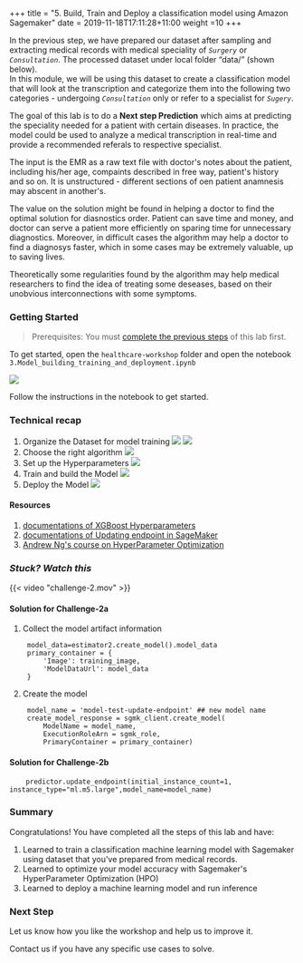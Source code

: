 +++
title = "5. Build, Train and Deploy a classification model using Amazon Sagemaker"
date = 2019-11-18T17:11:28+11:00
weight =10
+++

In the previous step, we have prepared our dataset after sampling and extracting medical records with medical 
speciality of *`Surgery`* or *`Consultation`*. The processed dataset under local folder “data/” (shown below).  
In this module, we will be using this dataset to create a classification model that will look at the transcription 
and categorize them into the following two categories - undergoing *`Consultation`* only or refer to a specialist for *`Sugery`*.

The goal of this lab is to do a **Next step Prediction** which aims at predicting the speciality 
needed for a patient with certain diseases. In practice, the model could be used to analyze a medical 
transcription in real-time and provide a recommended referals to respective specialist. 

The input is the EMR as a raw text file with doctor's notes about the patient, including his/her age, 
compaints described in free way, patient's history and so on. It is unstructured - different sections of oen patient 
anamnesis may abscent in another's.

The value on the solution might be found in helping a doctor to find the optimal solution for diasnostics order. 
Patient can save time and money, and doctor can serve a patient more efficiently on sparing time for unnecessary diagnostics.
Moreover, in difficult cases the algorithm may help a doctor to find a diagnosys faster, which in some cases may be extremely 
valuable, up to saving lives.

Theoretically some regularities found by the algorithm may help medical researchers to find the idea of treating some 
deseases, based on their unobvious interconnections with some symptoms.


### Getting Started
> Prerequisites: You must [complete the previous steps](../step2/) of this lab first.

To get started, open the `healthcare-workshop` folder and open the notebook `3.Model_building_training_and_deployment.ipynb`

![](/images/module-medical-document-processing-and-classification/step3-1.png )

Follow the instructions in the notebook to get started.


### Technical recap
 1. Organize the Dataset for model training
 ![](/images/module-medical-document-processing-and-classification/step3-2.png )
 ![](/images/module-medical-document-processing-and-classification/step3-3.png )
 2. Choose the right algorithm
 ![](/images/module-medical-document-processing-and-classification/step3-4.png )
 3. Set up the Hyperparameters 
 ![](/images/module-medical-document-processing-and-classification/step3-5.png )
 4. Train and build the Model
 ![](/images/module-medical-document-processing-and-classification/step3-6.png )
 5. Deploy the Model
![](/images/module-medical-document-processing-and-classification/step3-7.png )

#### Resources 
1. [documentations of XGBoost Hyperparameters](https://docs.aws.amazon.com/sagemaker/latest/dg/xgboost_hyperparameters.html)
2. [documentations of Updating
 endpoint in SageMaker](https://sagemaker.readthedocs.io/en/stable/api/inference/predictors.html#sagemaker.predictor.Predictor.update_endpoint)
3. [Andrew Ng's course on HyperParameter Optimization](https://www.coursera.org/learn/deep-neural-network)


### *Stuck? Watch this*

{{< video "challenge-2.mov" >}}

#### Solution for Challenge-2a
1. Collect the model artifact information

        model_data=estimator2.create_model().model_data
        primary_container = {
            'Image': training_image,
            'ModelDataUrl': model_data
        }
2. Create the model 
        
        model_name = 'model-test-update-endpoint' ## new model name
        create_model_response = sgmk_client.create_model(
            ModelName = model_name,
            ExecutionRoleArn = sgmk_role,
            PrimaryContainer = primary_container)

#### Solution for Challenge-2b

        predictor.update_endpoint(initial_instance_count=1, instance_type="ml.m5.large",model_name=model_name)


### Summary
Congratulations! You have completed all the steps of this lab and have:

1. Learned to train a classification machine learning model with Sagemaker using dataset that you've prepared from medical records.
2. Learned to optimize your model accuracy with Sagemaker's HyperParameter Optimization (HPO)
3. Learned to deploy a machine learning model and run inference

### Next Step
Let us know how you like the workshop and help us to improve it. 

Contact us if you have any specific use cases to solve. 

